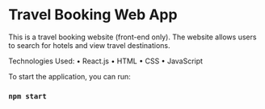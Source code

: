 # Travel Booking Web App

This is a travel booking website (front-end only). The website allows users to search for hotels and view travel destinations.

Technologies Used:
• React.js
• HTML
• CSS
• JavaScript

To start the application, you can run:

### `npm start`